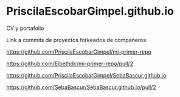 # PriscilaEscobarGimpel.github.io
CV y portafolio

Link a commits de proyectos forkeados de compañeros:

https://github.com/PriscilaEscobarGimpel/mi-primer-repo

https://github.com/Eibethdc/mi-primer-repo/pull/2

https://github.com/PriscilaEscobarGimpel/SebaBascur.github.io

https://github.com/SebaBascur/SebaBascur.github.io/pull/2

